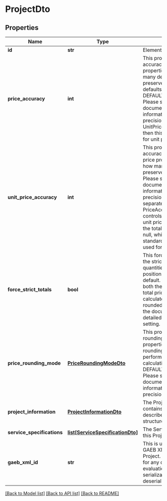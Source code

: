 # ProjectDto

## Properties
Name | Type | Description | Notes
------------ | ------------- | ------------- | -------------
**id** | **str** | Elements GUID identifier. | 
**price_accuracy** | **int** | This property controls the accuracy of all price properties, meaning how many decimal places are preserved in calculations. It defaults to DEFAULT_PRICE_ACCURACY. Please see the Dangl.AVA documentation for further information about decimal precision. If UnitPriceAccuracy is set, then this property is ignored for unit prices. | 
**unit_price_accuracy** | **int** | This property controls the accuracy of position unit price properties, meaning how many decimal places are preserved in calculations. Please see the Dangl.AVA documentation for further information about decimal precision. This can be separately set from PriceAccuracy, and it only controls the accuracy of the unit price of positions, not the total price. It defaults to null, which means the standard PriceAccuracy is used for unit prices. | [optional] 
**force_strict_totals** | **bool** | This forces total prices to be the strict product of quantities times unit price in positions. It is enabled by default. If this is disabled, both the unit price and the total price of positions is calculated from the non-rounded values. Please see the documentation for a more detailed explanation of this setting. | 
**price_rounding_mode** | [**PriceRoundingModeDto**](PriceRoundingModeDto.md) | This property controls the rounding mode of all price properties, meaning how rounding of decimal places is performed in price calculations. It defaults to DEFAULT_ROUNDING_MODE. Please see the Dangl.AVA documentation for further information about decimal precision. | 
**project_information** | [**ProjectInformationDto**](ProjectInformationDto.md) | The ProjectInformation contains information that describes the project and its structure. | [optional] 
**service_specifications** | [**list[ServiceSpecificationDto]**](ServiceSpecificationDto.md) | The ServiceSpecifications in this Project. | [optional] 
**gaeb_xml_id** | **str** | This is used to store the GAEB XML Id within this Project. This data is not used for any calculations or evaluations but only for GAEB serialization and deserialization. | [optional] 

[[Back to Model list]](../README.md#documentation-for-models) [[Back to API list]](../README.md#documentation-for-api-endpoints) [[Back to README]](../README.md)


